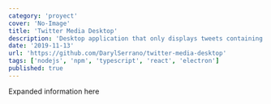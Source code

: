 ```yaml
---
category: 'proyect'
cover: 'No-Image'
title: 'Twitter Media Desktop'
description: 'Desktop application that only displays tweets containing video/photos.'
date: '2019-11-13'
url: 'https://github.com/DarylSerrano/twitter-media-desktop'
tags: ['nodejs', 'npm', 'typescript', 'react', 'electron']
published: true
---
```


Expanded information here